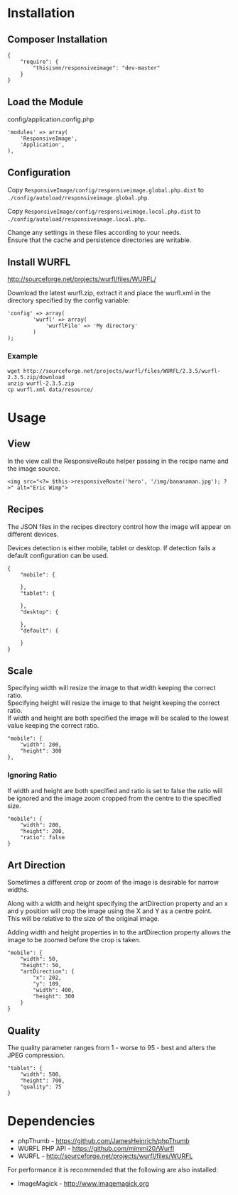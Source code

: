# Installation
## Composer Installation
```
{
    "require": {
        "thisismn/responsiveimage": "dev-master"
    }
}
```

## Load the Module

config/application.config.php
```
'modules' => array(
    'ResponsiveImage',
    'Application',
),
```

## Configuration
Copy `ResponsiveImage/config/responsiveimage.global.php.dist` to `./config/autoload/responsiveimage.global.php`. 

Copy `ResponsiveImage/config/responsiveimage.local.php.dist` to `./config/autoload/responsiveimage.local.php`. 

Change any settings in these files according to your needs.  
Ensure that the cache and persistence directories are writable.

## Install WURFL
http://sourceforge.net/projects/wurfl/files/WURFL/

Download the latest wurfl.zip, extract it and place the wurfl.xml in the directory specified by the config variable:
```
'config' => array(
        'wurfl' => array(
            'wurflFile' => 'My directory'
        )
);
```

### Example
```
wget http://sourceforge.net/projects/wurfl/files/WURFL/2.3.5/wurfl-2.3.5.zip/download
unzip wurfl-2.3.5.zip
cp wurfl.xml data/resource/
```

# Usage


## View
In the view call the ResponsiveRoute helper passing in the recipe name and the image source.
```
<img src="<?= $this->responsiveRoute('hero', '/img/bananaman.jpg'); ?>" alt="Eric Wimp">
```

## Recipes
The JSON files in the recipes directory control how the image will appear on different devices.

Devices detection is either mobile, tablet or desktop. If detection fails a default configuration can be used.

```
{
    "mobile": {
         
    },
    "tablet": {
 
    },
    "desktop": {
 
    },
    "default": {
 
    }
}
```

## Scale
Specifying width will resize the image to that width keeping the correct ratio.  
Specifying height will resize the image to that height keeping the correct ratio.  
If width and height are both specified the image will be scaled to the lowest value keeping the correct ratio.
```
"mobile": {
    "width": 200,
    "height": 300
},
```

### Ignoring Ratio
If width and height are both specified and ratio is set to false the ratio will be ignored and the image zoom cropped from the centre to the specified size.
```
"mobile": {
    "width": 200,
    "height": 200,
    "ratio": false
}
```

## Art Direction
Sometimes a different crop or zoom of the image is desirable for narrow widths.

Along with a width and height specifying the artDirection property and an x and y position will crop the image using the X and Y as a centre point.  
This will be relative to the size of the original image.

Adding width and height properties in to the artDirection property allows the image to be zoomed before the crop is taken.
```
"mobile": {
    "width": 50,
    "height": 50,
    "artDirection": {
        "x": 202,
        "y": 109,
        "width": 400,
        "height": 300
    }
}
```

## Quality
The quality parameter ranges from 1 - worse to 95 - best and alters the JPEG compression.
```
"tablet": {
    "width": 500,
    "height": 700,
    "quality": 75
}
```

# Dependencies
* phpThumb - https://github.com/JamesHeinrich/phpThumb
* WURFL PHP API - https://github.com/mimmi20/Wurfl
* WURFL - http://sourceforge.net/projects/wurfl/files/WURFL

For performance it is recommended that the following are also installed:
* ImageMagick - http://www.imagemagick.org

